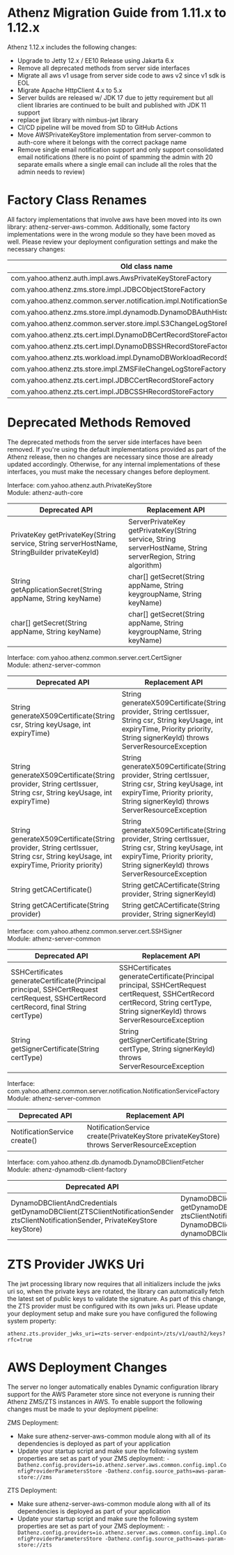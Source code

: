 Athenz Migration Guide from 1.11.x to 1.12.x
==============================================


Athenz 1.12.x includes the following changes:

- Upgrade to Jetty 12.x / EE10 Release using Jakarta 6.x
- Remove all deprecated methods from server side interfaces
- Migrate all aws v1 usage from server side code to aws v2 since v1 sdk is EOL
- Migrate Apache HttpClient 4.x to 5.x
- Server builds are released w/ JDK 17 due to jetty requirement but all client libraries are continued to be built and
  published with JDK 11 support
- replace jjwt library with nimbus-jwt library
- CI/CD pipeline will be moved from SD to GitHub Actions
- Move AWSPrivateKeyStore implementation from server-common to auth-core where it belongs with the correct package name
- Remove single email notification support and only support consolidated email notifications (there is no point of
  spamming the admin with 20 separate emails where a single email can include all the roles that the admin needs to
  review)

# Factory Class Renames

All factory implementations that involve aws have been moved into its own library: athenz-server-aws-common.
Additionally, some factory implementations were in the wrong module so they have been moved as well. Please review your
deployment configuration settings and make the necessary changes:

| Old class name                                                                  | New class name                                                               |
|---------------------------------------------------------------------------------|------------------------------------------------------------------------------|
| com.yahoo.athenz.auth.impl.aws.AwsPrivateKeyStoreFactory                        | io.athenz.server.aws.common.key.impl.S3PrivateKeyStoreFactory                |
| com.yahoo.athenz.zms.store.impl.JDBCObjectStoreFactory                          | com.yahoo.athenz.common.server.store.impl.JDBCObjectStoreFactory             |
| com.yahoo.athenz.common.server.notification.impl.NotificationServiceFactoryImpl | io.athenz.server.aws.common.notification.impl.SESNotificationServiceFactory  |
| com.yahoo.athenz.zms.store.impl.dynamodb.DynamoDBAuthHistoryStoreFactory        | io.athenz.server.aws.common.store.impl.DynamoDBAuthHistoryStoreFactory       |
| com.yahoo.athenz.common.server.store.impl.S3ChangeLogStoreFactory               | io.athenz.server.aws.common.store.impl.S3ChangeLogStoreFactory               |
| com.yahoo.athenz.zts.cert.impl.DynamoDBCertRecordStoreFactory                   | io.athenz.server.aws.common.cert.impl.DynamoDBCertRecordStoreFactory         |
| com.yahoo.athenz.zts.cert.impl.DynamoDBSSHRecordStoreFactory                    | io.athenz.server.aws.common.cert.impl.DynamoDBSSHRecordStoreFactory          |
| com.yahoo.athenz.zts.workload.impl.DynamoDBWorkloadRecordStoreFactory           | io.athenz.server.aws.common.workload.impl.DynamoDBWorkloadRecordStoreFactory |
| com.yahoo.athenz.zts.store.impl.ZMSFileChangeLogStoreFactory                    | com.yahoo.athenz.common.server.store.impl.ZMSFileChangeLogStoreFactory       |
| com.yahoo.athenz.zts.cert.impl.JDBCCertRecordStoreFactory                       | com.yahoo.athenz.common.server.cert.impl.JDBCCertRecordStoreFactory          |
| com.yahoo.athenz.zts.cert.impl.JDBCSSHRecordStoreFactory                        | com.yahoo.athenz.common.server.cert.impl.JDBCSSHRecordStoreFactory           |

# Deprecated Methods Removed

The deprecated methods from the server side interfaces have been removed. If you're using the default implementations
provided as part of the Athenz release, then no changes are necessary since those are already updated accordingly.
Otherwise, for any internal implementations of these interfaces, you must make the necessary changes before deployment.

Interface: com.yahoo.athenz.auth.PrivateKeyStore<br>
Module: athenz-auth-core

| Deprecated API                                                                              | Replacement API                                                                                              |
|---------------------------------------------------------------------------------------------|--------------------------------------------------------------------------------------------------------------|
| PrivateKey getPrivateKey(String service, String serverHostName, StringBuilder privateKeyId) | ServerPrivateKey getPrivateKey(String service, String serverHostName, String serverRegion, String algorithm) |
| String getApplicationSecret(String appName, String keyName)                                 | char\[] getSecret(String appName, String keygroupName, String keyName)                                       |
| char\[] getSecret(String appName, String keyName)                                           | char\[] getSecret(String appName, String keygroupName, String keyName)                                       |

Interface: com.yahoo.athenz.common.server.cert.CertSigner<br>
Module: athenz-server-common

| Deprecated API                                                                                                                     | Replacement API                                                                                                                                                                       |
|------------------------------------------------------------------------------------------------------------------------------------|---------------------------------------------------------------------------------------------------------------------------------------------------------------------------------------|
| String generateX509Certificate(String csr, String keyUsage, int expiryTime)                                                        | String generateX509Certificate(String provider, String certIssuer, String csr, String keyUsage, int expiryTime, Priority priority, String signerKeyId) throws ServerResourceException |
| String generateX509Certificate(String provider, String certIssuer, String csr, String keyUsage, int expiryTime)                    | String generateX509Certificate(String provider, String certIssuer, String csr, String keyUsage, int expiryTime, Priority priority, String signerKeyId) throws ServerResourceException |
| String generateX509Certificate(String provider, String certIssuer, String csr, String keyUsage, int expiryTime, Priority priority) | String generateX509Certificate(String provider, String certIssuer, String csr, String keyUsage, int expiryTime, Priority priority, String signerKeyId) throws ServerResourceException |
| String getCACertificate()                                                                                                          | String getCACertificate(String provider, String signerKeyId)                                                                                                                          |
| String getCACertificate(String provider)                                                                                           | String getCACertificate(String provider, String signerKeyId)                                                                                                                          |

Interface: com.yahoo.athenz.common.server.cert.SSHSigner<br>
Module: athenz-server-common

| Deprecated API                                                                                                                        | Replacement API                                                                                                                                                                    |
|---------------------------------------------------------------------------------------------------------------------------------------|------------------------------------------------------------------------------------------------------------------------------------------------------------------------------------|
| SSHCertificates generateCertificate(Principal principal, SSHCertRequest certRequest, SSHCertRecord certRecord, final String certType) | SSHCertificates generateCertificate(Principal principal, SSHCertRequest certRequest, SSHCertRecord certRecord, String certType, String signerKeyId) throws ServerResourceException |
| String getSignerCertificate(String certType)                                                                                          | String getSignerCertificate(String certType, String signerKeyId) throws ServerResourceException                                                                                    |

Interface: com.yahoo.athenz.common.server.notification.NotificationServiceFactory<br>
Module: athenz-server-common

| Deprecated API               | Replacement API                                                                            |
|------------------------------|--------------------------------------------------------------------------------------------|
| NotificationService create() | NotificationService create(PrivateKeyStore privateKeyStore) throws ServerResourceException |

Interface: com.yahoo.athenz.db.dynamodb.DynamoDBClientFetcher<br>
Module: athenz-dynamodb-client-factory

| Deprecated API                                                                                                                    | Replacement API                                                                                                                                       |
|-----------------------------------------------------------------------------------------------------------------------------------|-------------------------------------------------------------------------------------------------------------------------------------------------------|
| DynamoDBClientAndCredentials getDynamoDBClient(ZTSClientNotificationSender ztsClientNotificationSender, PrivateKeyStore keyStore) | DynamoDBClientAndCredentials getDynamoDBClient(ZTSClientNotificationSender ztsClientNotificationSender, DynamoDBClientSettings dynamoDBClientSettings |

# ZTS Provider JWKS Uri

The jwt processing library now requires that all initializers include the jwks uri so, when the private keys are
rotated, the library can automatically fetch the latest set of public keys to validate the signature. As part of this
change, the ZTS provider must be configured with its own jwks uri. Please update your deployment setup and make sure you
have configured the following system property:

    athenz.zts.provider_jwks_uri=<zts-server-endpoint>/zts/v1/oauth2/keys?rfc=true

# AWS Deployment Changes

The server no longer automatically enables Dynamic configuration library support for the AWS Parameter store since not
everyone is running their Athenz ZMS/ZTS instances in AWS. To enable support the following changes must be made to your
deployment pipeline:

ZMS Deployment:

- Make sure athenz-server-aws-common module along with all of its dependencies is deployed as part of your application
- Update your startup script and make sure the following system properties are set as part of your ZMS
  deployment:
  `-Dathenz.config.providers=io.athenz.server.aws.common.config.impl.ConfigProviderParametersStore -Dathenz.config.source_paths=aws-param-store://zms`

ZTS Deployment:

- Make sure athenz-server-aws-common module along with all of its dependencies is deployed as part of your application
- Update your startup script and make sure the following system properties are set as part of your ZMS
  deployment:
  `-Dathenz.config.providers=io.athenz.server.aws.common.config.impl.ConfigProviderParametersStore -Dathenz.config.source_paths=aws-param-store://zts`
